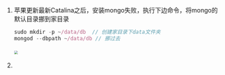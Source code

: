 1. 苹果更新最新Catalina之后，安装mongo失败，执行下边命令，将mongo的默认目录挪到家目录

   ```js
   sudo mkdir -p ~/data/db  // 创建家目录下data文件夹
   mongod --dbpath ~/data/db // 挪过去
   ```

   ​		<img src="https://tva1.sinaimg.cn/large/007S8ZIlgy1gdrrigui4ej31180hqta6.jpg" style="zoom: 50%;" />
   

2.

